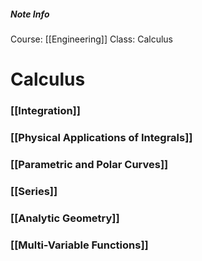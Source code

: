##### Note Info
Course: [[Engineering]]
Class: Calculus

# Calculus
### [[Integration]]
### [[Physical Applications of Integrals]]
### [[Parametric and Polar Curves]]
### [[Series]]
### [[Analytic Geometry]]
### [[Multi-Variable Functions]]

